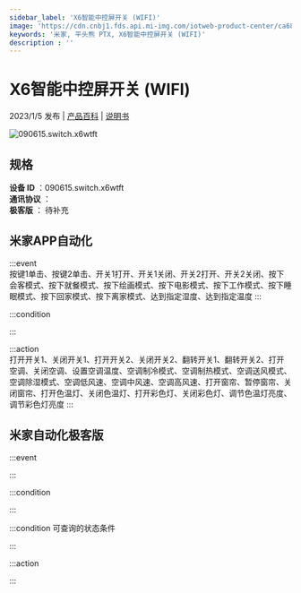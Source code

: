 ```yaml
---
sidebar_label: 'X6智能中控屏开关 (WIFI)'
image: 'https://cdn.cnbj1.fds.api.mi-img.com/iotweb-product-center/ca6829449ea4b59ca2ba6fe404e5178d_1672219490427.png?GalaxyAccessKeyId=AKVGLQWBOVIRQ3XLEW&Expires=9223372036854775807&Signature=hpoPJdNegdK9jIhkpg/Q5lQyXvs='
keywords: '米家, 平头熊 PTX, X6智能中控屏开关 (WIFI)'
description : ''
---
```

# X6智能中控屏开关 (WIFI)

2023/1/5 发布 | [产品百科](https://home.mi.com/webapp/content/baike/product/index.html?model=090615.switch.x6wtft/) | [说明书](https://home.mi.com/views/introduction.html?model=090615.switch.x6wtft&region=cn)

![090615.switch.x6wtft](https://cdn.cnbj1.fds.api.mi-img.com/iotweb-product-center/ca6829449ea4b59ca2ba6fe404e5178d_1672219490427.png?GalaxyAccessKeyId=AKVGLQWBOVIRQ3XLEW&Expires=9223372036854775807&Signature=hpoPJdNegdK9jIhkpg/Q5lQyXvs=)

## 规格  
> 
**设备 ID** ：090615.switch.x6wtft  
**通讯协议** ：  
**极客版**  ： 待补充 


## 米家APP自动化  

:::event  
按键1单击、按键2单击、开关1打开、开关1关闭、开关2打开、开关2关闭、按下会客模式、按下就餐模式、按下绘画模式、按下电影模式、按下工作模式、按下睡眠模式、按下回家模式、按下离家模式、达到指定湿度、达到指定温度
:::

:::condition  

:::

:::action   
打开开关1、关闭开关1、打开开关2、关闭开关2、翻转开关1、翻转开关2、打开空调、关闭空调、设置空调温度、空调制冷模式、空调制热模式、空调送风模式、空调除湿模式、空调低风速、空调中风速、空调高风速、打开窗帘、暂停窗帘、关闭窗帘、打开色温灯、关闭色温灯、打开彩色灯、关闭彩色灯、调节色温灯亮度、调节彩色灯亮度
:::

## 米家自动化极客版  

:::event  

:::

:::condition  

:::

:::condition 可查询的状态条件  

:::

:::action  

:::

        

